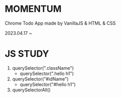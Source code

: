 # MOMENTUM

Chrome Todo App made by VanillaJS & HTML & CSS

2023.04.17 ~

# JS STUDY

1. querySelector(".className")
    - querySelector(".hello h1")
2. querySelector("#idName") 
    - querySelector("#hello h1")
3. querySelectorAll()